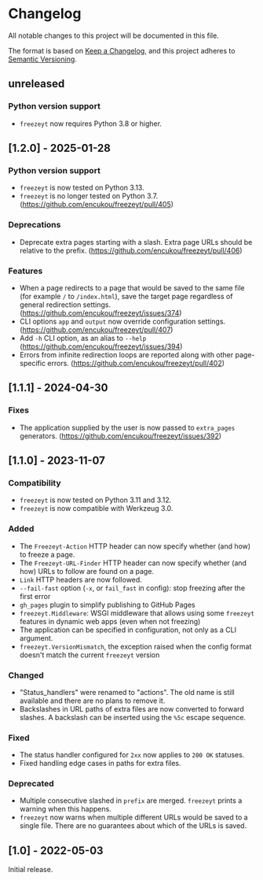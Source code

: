# Changelog

All notable changes to this project will be documented in this file.

The format is based on [Keep a Changelog](https://keepachangelog.com/en/1.0.0/),
and this project adheres to [Semantic Versioning](https://semver.org/spec/v2.0.0.html).


## unreleased

### Python version support

* `freezeyt` now requires Python 3.8 or higher.


## [1.2.0] - 2025-01-28

### Python version support

* `freezeyt` is now tested on Python 3.13.
* `freezeyt` is no longer tested on Python 3.7.
  (https://github.com/encukou/freezeyt/pull/405)

### Deprecations

* Deprecate extra pages starting with a slash. Extra page URLs should be
  relative to the prefix.
  (https://github.com/encukou/freezeyt/pull/406)

### Features

* When a page redirects to a page that would be saved to the same file
  (for example `/` to `/index.html`), save the target page regardless
  of general redirection settings.
  (https://github.com/encukou/freezeyt/issues/374)
* CLI options `app` and `output` now override configuration settings.
  (https://github.com/encukou/freezeyt/pull/407)
* Add `-h` CLI option, as an alias to `--help`
  (https://github.com/encukou/freezeyt/issues/394)
* Errors from infinite redirection loops are reported along with other
  page-specific errors. (https://github.com/encukou/freezeyt/pull/402)


## [1.1.1] - 2024-04-30

### Fixes

* The application supplied by the user is now passed to `extra_pages`
  generators. (https://github.com/encukou/freezeyt/issues/392)

## [1.1.0] - 2023-11-07

### Compatibility

* `freezeyt` is now tested on Python 3.11 and 3.12.
* `freezeyt` is now compatible with Werkzeug 3.0.

### Added

* The `Freezeyt-Action` HTTP header can now specify whether (and how) to freeze
  a page.
* The `Freezeyt-URL-Finder` HTTP header can now specify whether (and how)
  URLs to follow are found on a page.
* `Link` HTTP headers are now followed.
* `--fail-fast` option (`-x`, or `fail_fast` in config): stop freezing after
  the first error
* `gh_pages` plugin to simplify publishing to GitHub Pages
* `freezeyt.Middleware`: WSGI middleware that allows using some `freezeyt`
  features in dynamic web apps (even when not freezing)
* The application can be specified in configuration, not only as a CLI
  argument.
* `freezeyt.VersionMismatch`, the exception raised when the config format
  doesn't match the current `freezeyt` version

### Changed

* "Status_handlers" were renamed to "actions".
  The old name is still available and there are no plans to remove it.
* Backslashes in URL paths of extra files are now converted to forward slashes.
  A backslash can be inserted using the `%5c` escape sequence.

### Fixed

* The status handler configured for `2xx` now applies to `200 OK` statuses.
* Fixed handling edge cases in paths for extra files.

### Deprecated

* Multiple consecutive slashed in `prefix` are merged. `freezeyt` prints a
  warning when this happens.
* `freezeyt` now warns when multiple different URLs would be saved to a single
  file. There are no guarantees about which of the URLs is saved.


## [1.0] - 2022-05-03

Initial release.
